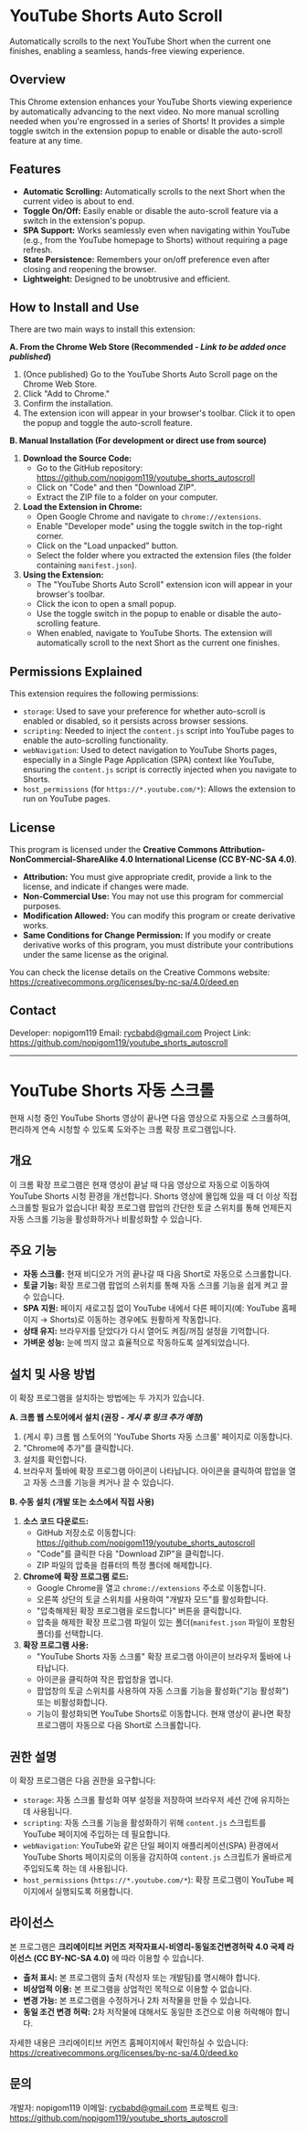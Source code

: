 # YouTube Shorts Auto Scroll

Automatically scrolls to the next YouTube Short when the current one finishes, enabling a seamless, hands-free viewing experience.

## Overview

This Chrome extension enhances your YouTube Shorts viewing experience by automatically advancing to the next video. No more manual scrolling needed when you're engrossed in a series of Shorts! It provides a simple toggle switch in the extension popup to enable or disable the auto-scroll feature at any time.

## Features

* **Automatic Scrolling:** Automatically scrolls to the next Short when the current video is about to end.
* **Toggle On/Off:** Easily enable or disable the auto-scroll feature via a switch in the extension's popup.
* **SPA Support:** Works seamlessly even when navigating within YouTube (e.g., from the YouTube homepage to Shorts) without requiring a page refresh.
* **State Persistence:** Remembers your on/off preference even after closing and reopening the browser.
* **Lightweight:** Designed to be unobtrusive and efficient.

## How to Install and Use

There are two main ways to install this extension:

**A. From the Chrome Web Store (Recommended - *Link to be added once published*)**

1.  (Once published) Go to the YouTube Shorts Auto Scroll page on the Chrome Web Store.
2.  Click "Add to Chrome."
3.  Confirm the installation.
4.  The extension icon will appear in your browser's toolbar. Click it to open the popup and toggle the auto-scroll feature.

**B. Manual Installation (For development or direct use from source)**

1.  **Download the Source Code:**
    * Go to the GitHub repository: <https://github.com/nopigom119/youtube_shorts_autoscroll>
    * Click on "Code" and then "Download ZIP".
    * Extract the ZIP file to a folder on your computer.
2.  **Load the Extension in Chrome:**
    * Open Google Chrome and navigate to `chrome://extensions`.
    * Enable "Developer mode" using the toggle switch in the top-right corner.
    * Click on the "Load unpacked" button.
    * Select the folder where you extracted the extension files (the folder containing `manifest.json`).
3.  **Using the Extension:**
    * The "YouTube Shorts Auto Scroll" extension icon will appear in your browser's toolbar.
    * Click the icon to open a small popup.
    * Use the toggle switch in the popup to enable or disable the auto-scrolling feature.
    * When enabled, navigate to YouTube Shorts. The extension will automatically scroll to the next Short as the current one finishes.

## Permissions Explained

This extension requires the following permissions:

* `storage`: Used to save your preference for whether auto-scroll is enabled or disabled, so it persists across browser sessions.
* `scripting`: Needed to inject the `content.js` script into YouTube pages to enable the auto-scrolling functionality.
* `webNavigation`: Used to detect navigation to YouTube Shorts pages, especially in a Single Page Application (SPA) context like YouTube, ensuring the `content.js` script is correctly injected when you navigate to Shorts.
* `host_permissions` (for `https://*.youtube.com/*`): Allows the extension to run on YouTube pages.

## License

This program is licensed under the **Creative Commons Attribution-NonCommercial-ShareAlike 4.0 International License (CC BY-NC-SA 4.0)**.

* **Attribution:** You must give appropriate credit, provide a link to the license, and indicate if changes were made.
* **Non-Commercial Use:** You may not use this program for commercial purposes.
* **Modification Allowed:** You can modify this program or create derivative works.
* **Same Conditions for Change Permission:** If you modify or create derivative works of this program, you must distribute your contributions under the same license as the original.

You can check the license details on the Creative Commons website: <https://creativecommons.org/licenses/by-nc-sa/4.0/deed.en>

## Contact

Developer: nopigom119
Email: [rycbabd@gmail.com](mailto:rycbabd@gmail.com)
Project Link: <https://github.com/nopigom119/youtube_shorts_autoscroll>

---

# YouTube Shorts 자동 스크롤

현재 시청 중인 YouTube Shorts 영상이 끝나면 다음 영상으로 자동으로 스크롤하여, 편리하게 연속 시청할 수 있도록 도와주는 크롬 확장 프로그램입니다.

## 개요

이 크롬 확장 프로그램은 현재 영상이 끝날 때 다음 영상으로 자동으로 이동하여 YouTube Shorts 시청 환경을 개선합니다. Shorts 영상에 몰입해 있을 때 더 이상 직접 스크롤할 필요가 없습니다! 확장 프로그램 팝업의 간단한 토글 스위치를 통해 언제든지 자동 스크롤 기능을 활성화하거나 비활성화할 수 있습니다.

## 주요 기능

* **자동 스크롤:** 현재 비디오가 거의 끝나갈 때 다음 Short로 자동으로 스크롤합니다.
* **토글 기능:** 확장 프로그램 팝업의 스위치를 통해 자동 스크롤 기능을 쉽게 켜고 끌 수 있습니다.
* **SPA 지원:** 페이지 새로고침 없이 YouTube 내에서 다른 페이지(예: YouTube 홈페이지 → Shorts)로 이동하는 경우에도 원활하게 작동합니다.
* **상태 유지:** 브라우저를 닫았다가 다시 열어도 켜짐/꺼짐 설정을 기억합니다.
* **가벼운 성능:** 눈에 띄지 않고 효율적으로 작동하도록 설계되었습니다.

## 설치 및 사용 방법

이 확장 프로그램을 설치하는 방법에는 두 가지가 있습니다.

**A. 크롬 웹 스토어에서 설치 (권장 - *게시 후 링크 추가 예정*)**

1.  (게시 후) 크롬 웹 스토어의 'YouTube Shorts 자동 스크롤' 페이지로 이동합니다.
2.  "Chrome에 추가"를 클릭합니다.
3.  설치를 확인합니다.
4.  브라우저 툴바에 확장 프로그램 아이콘이 나타납니다. 아이콘을 클릭하여 팝업을 열고 자동 스크롤 기능을 켜거나 끌 수 있습니다.

**B. 수동 설치 (개발 또는 소스에서 직접 사용)**

1.  **소스 코드 다운로드:**
    * GitHub 저장소로 이동합니다: <https://github.com/nopigom119/youtube_shorts_autoscroll>
    * "Code"를 클릭한 다음 "Download ZIP"을 클릭합니다.
    * ZIP 파일의 압축을 컴퓨터의 특정 폴더에 해제합니다.
2.  **Chrome에 확장 프로그램 로드:**
    * Google Chrome을 열고 `chrome://extensions` 주소로 이동합니다.
    * 오른쪽 상단의 토글 스위치를 사용하여 "개발자 모드"를 활성화합니다.
    * "압축해제된 확장 프로그램을 로드합니다" 버튼을 클릭합니다.
    * 압축을 해제한 확장 프로그램 파일이 있는 폴더(`manifest.json` 파일이 포함된 폴더)를 선택합니다.
3.  **확장 프로그램 사용:**
    * "YouTube Shorts 자동 스크롤" 확장 프로그램 아이콘이 브라우저 툴바에 나타납니다.
    * 아이콘을 클릭하여 작은 팝업창을 엽니다.
    * 팝업창의 토글 스위치를 사용하여 자동 스크롤 기능을 활성화("기능 활성화") 또는 비활성화합니다.
    * 기능이 활성화되면 YouTube Shorts로 이동합니다. 현재 영상이 끝나면 확장 프로그램이 자동으로 다음 Short로 스크롤합니다.

## 권한 설명

이 확장 프로그램은 다음 권한을 요구합니다:

* `storage`: 자동 스크롤 활성화 여부 설정을 저장하여 브라우저 세션 간에 유지하는 데 사용됩니다.
* `scripting`: 자동 스크롤 기능을 활성화하기 위해 `content.js` 스크립트를 YouTube 페이지에 주입하는 데 필요합니다.
* `webNavigation`: YouTube와 같은 단일 페이지 애플리케이션(SPA) 환경에서 YouTube Shorts 페이지로의 이동을 감지하여 `content.js` 스크립트가 올바르게 주입되도록 하는 데 사용됩니다.
* `host_permissions` (`https://*.youtube.com/*`): 확장 프로그램이 YouTube 페이지에서 실행되도록 허용합니다.

## 라이선스

본 프로그램은 **크리에이티브 커먼즈 저작자표시-비영리-동일조건변경허락 4.0 국제 라이선스 (CC BY-NC-SA 4.0)** 에 따라 이용할 수 있습니다.

* **출처 표시:** 본 프로그램의 출처 (작성자 또는 개발팀)를 명시해야 합니다.
* **비상업적 이용:** 본 프로그램을 상업적인 목적으로 이용할 수 없습니다.
* **변경 가능:** 본 프로그램을 수정하거나 2차 저작물을 만들 수 있습니다.
* **동일 조건 변경 허락:** 2차 저작물에 대해서도 동일한 조건으로 이용 허락해야 합니다.

자세한 내용은 크리에이티브 커먼즈 홈페이지에서 확인하실 수 있습니다: <https://creativecommons.org/licenses/by-nc-sa/4.0/deed.ko>

## 문의

개발자: nopigom119
이메일: [rycbabd@gmail.com](mailto:rycbabd@gmail.com)
프로젝트 링크: <https://github.com/nopigom119/youtube_shorts_autoscroll>

